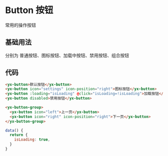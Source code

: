# Button 按钮

常用的操作按钮

## 基础用法

分别为 普通按钮、图标按钮、加载中按钮、禁用按钮、组合按钮

<ClientOnly>
    <button-demo></button-demo>
</ClientOnly>

## 代码

```html
<yx-button>默认按钮</yx-button>
<yx-button icon="settings" icon-position="right">图标按钮</yx-button>
<yx-button :loading="isLoading" @click="isLoading=!isLoading">加载按钮</yx-button>
<yx-button disabled>禁用按钮</yx-button>

<yx-button-group>
  <yx-button icon="left">上一页</yx-button>
  <yx-button icon="right" icon-position="right">下一页</yx-button>
</yx-button-group>
```

```js
data() {
  return {
    isLoading: true,
  }
}
```